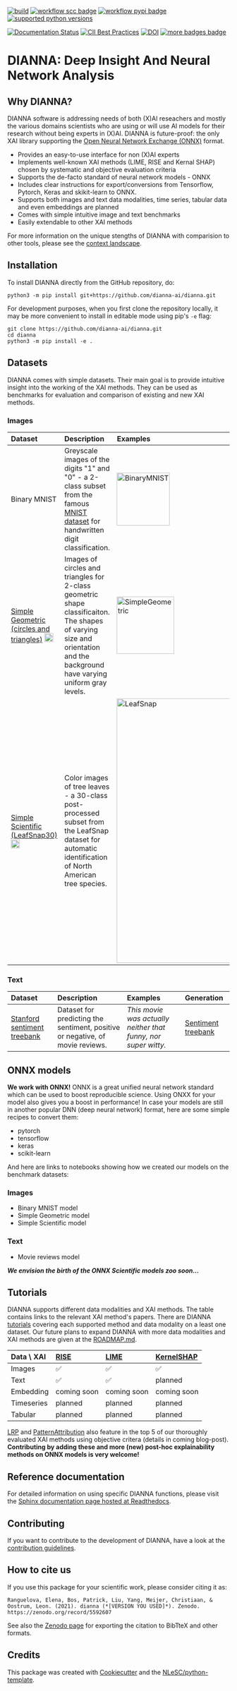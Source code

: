 <!--
title: 'DIANNA: Deep Insight And Neural Network Analysis'
tags:
  - Python
  - explainable AI
  - deep neural networks
  - ONNX
  - benchmark sets
authors:
  - name: Elena Ranguelova^[co-first author] # note this makes a footnote saying 'co-first author'
    orcid: 0000-0002-9834-1756
    affiliation: 1
  - name: Patrick Bos^[co-first author] # note this makes a footnote saying 'co-first author'
    orcid: 0000-0002-6033-960X
    affiliation: 1
  - name: Yang Liu^[co-first author] # note this makes a footnote saying 'co-first author'
    orcid: 0000-0002-1966-8460
    affiliation: 1
  - name: Christiaan Meijer^[co-first author] # note this makes a footnote saying 'co-first author'
    orcid: 0000-0002-5529-5761
    affiliation: 1
  - name: Leon Oostrum^[co-first author] # note this makes a footnote saying 'co-first author'
    orcid: 0000-0001-8724-8372
    affiliation: 1
affiliations:
 - name: Netherlands eScience Center, Amsterdam, the Netherlands
   index: 1
-->

[![build](https://github.com/dianna-ai/dianna/actions/workflows/build.yml/badge.svg)](https://github.com/dianna-ai/dianna/actions/workflows/build.yml)
[![workflow scc badge](https://sonarcloud.io/api/project_badges/measure?project=dianna-ai_dianna&metric=coverage)](https://sonarcloud.io/dashboard?id=dianna-ai_dianna)
[![workflow pypi badge](https://img.shields.io/pypi/v/dianna.svg?colorB=blue)](https://pypi.python.org/project/dianna/)
[![supported python versions](https://img.shields.io/pypi/pyversions/dianna)](https://pypi.python.org/project/dianna/)


[![Documentation Status](https://readthedocs.org/projects/dianna/badge/?version=latest)](https://dianna.readthedocs.io/en/latest/?badge=latest)
[![CII Best Practices](https://bestpractices.coreinfrastructure.org/projects/5542/badge)](https://bestpractices.coreinfrastructure.org/projects/5542)
[![DOI](https://zenodo.org/badge/DOI/10.5281/zenodo.5592607.svg)](https://zenodo.org/record/5592607)
[![more badges badge](https://img.shields.io/badge/more-badges-lightgrey)](badges.md)

# DIANNA: Deep Insight And Neural Network Analysis
<!-- TODO: add main points and then expand, see issue https://github.com/dianna-ai/dianna/issues/137 -->

## Why DIANNA? 
<!-- TO DO: edit the proposal text into something much shorter and point to CONTEXT.md -->

DIANNA software is addressing needs of both (X)AI reseachers and mostly the various domains scientists who are using or will use AI models for their research without being experts in (X)AI. DIANNA is future-proof: the only XAI library supporting the [Open Neural Network Exchange (ONNX)](https://onnx.ai/) format. 

* Provides an easy-to-use interface for non (X)AI experts
* Implements well-known XAI methods (LIME, RISE and Kernal SHAP) chosen by systematic and objective evaluation criteria
* Supports the de-facto standard of neural network models - ONNX
* Includes clear instructions for export/conversions from Tensorflow, Pytorch, Keras and skikit-learn to ONNX.
* Supports both images and text data modalities, time series, tabular data and even embeddings are planned
* Comes with simple intuitive image and text benchmarks 
* Easily extendable to other XAI methods 

For more information on the unique stengths of DIANNA with comparision to other tools, please see the [context landscape](CONTEXT.md).

## Installation 

To install DIANNA directly from the GitHub repository, do:

```console
python3 -m pip install git+https://github.com/dianna-ai/dianna.git
```

For development purposes, when you first clone the repository locally, it may be more convenient to install in editable mode using pip's `-e` flag:

```console
git clone https://github.com/dianna-ai/dianna.git
cd dianna
python3 -m pip install -e .
```


## Datasets
DIANNA comes with simple datasets. Their main goal is to provide intuitive insight into the working of the XAI methods. They can be used as benchmarks for evaluation and comparison of existing and new XAI methods.

### Images
|Dataset|Description|Examples|Generation|
|:-----|:----|:---|:----|
|Binary MNIST | Greyscale images of the digits "1" and "0" - a 2-class subset from the famous [MNIST dataset](http://yann.lecun.com/exdb/mnist/) for handwritten digit classification. |<img width="120" alt="BinaryMNIST" src="https://user-images.githubusercontent.com/3244249/150808267-3d27eae0-78f2-45f8-8569-cb2561f2c2e9.png">| [Binary MNIST dataset generation](https://github.com/dianna-ai/dianna-exploration/tree/main/example_data/dataset_preparation/MNIST)|
|[Simple Geometric (circles and triangles)](https://doi.org/10.5281/zenodo.5012824) <img width="20" alt="Simple Geometric Logo" src="https://user-images.githubusercontent.com/3244249/150808842-d35d741e-294a-4ede-bbe9-58e859483589.png"> | Images of circles and triangles for 2-class geometric shape classificaiton. The shapes of varying size and orientation and the background have varying uniform gray levels.  | <img width="130" alt="SimpleGeometric" src="https://user-images.githubusercontent.com/3244249/150808125-e1576237-47fa-4e51-b01e-180904b7c7f6.png">| [Simple geometric shapes dataset generation](https://github.com/dianna-ai/dianna-exploration/tree/main/example_data/dataset_preparation/geometric_shapes) | 
|[Simple Scientific (LeafSnap30)](https://zenodo.org/record/5061353/)<img width="20" alt="LeafSnap30 Logo" src="https://user-images.githubusercontent.com/3244249/150815639-2da560d4-8b26-4eeb-9ab4-dabf221a264a.png"> | Color images of tree leaves - a 30-class post-processed subset from the LeafSnap dataset for automatic identification of North American tree species.|<img width="600" alt="LeafSnap" src="https://user-images.githubusercontent.com/3244249/150804246-f714e517-641d-48b2-af26-2f04166870d6.png">| [LeafSnap30 dataset generation](https://github.com/dianna-ai/dianna-exploration/blob/main/example_data/dataset_preparation/LeafSnap/)|

### Text
|Dataset|Description|Examples|Generation|
|:-----|:----|:---|:----|
| [Stanford sentiment treebank](https://nlp.stanford.edu/sentiment/index.html)|Dataset for predicting the sentiment, positive or negative, of movie reviews. | _This movie was actually neither that funny, nor super witty._|[Sentiment treebank](https://nlp.stanford.edu/sentiment/treebank.html)|

## ONNX models
<!-- TODO: Add all links, see issue https://github.com/dianna-ai/dianna/issues/135 -->

**We work with ONNX!** ONNX is a great unified neural network standard which can be used to boost reproducible science. Using ONXX for your model also gives you a boost in performance! In case your models are still in another popular DNN (deep neural network) format, here are some simple recipes to convert them:
* pytorch
* tensorflow
* keras
* scikit-learn

And here are links to notebooks showing how we created our models on the benchmark datasets:

### Images
* Binary MNIST model
* Simple Geometric model
* Simple Scientific model

### Text
* Movie reviews model

**_We envision the birth of the ONNX Scientific models zoo soon..._**

## Tutorials
DIANNA supports different data modalities and XAI methods. The table contains links to the relevant XAI method's papers. There are DIANNA [tutorials](./tutorials) covering each supported method and data modality on a least one dataset. Our future plans to expand DIANNA with more data modalities and XAI methods are given at the [ROADMAP.md](./ROADMAP.md).

<!-- see issue: https://github.com/dianna-ai/dianna/issues/142, also related issue: https://github.com/dianna-ai/dianna/issues/148 -->

|Data \ XAI|[RISE](http://bmvc2018.org/contents/papers/1064.pdf)|[LIME](https://www.kdd.org/kdd2016/papers/files/rfp0573-ribeiroA.pdf)|[KernelSHAP](https://proceedings.neurips.cc/paper/2017/file/8a20a8621978632d76c43dfd28b67767-Paper.pdf)|
|:-----|:---|:---|:---|
|Images|:white_check_mark:|:white_check_mark:|:white_check_mark:|
|Text|:white_check_mark:|:white_check_mark:|planned|
|Embedding|coming soon|coming soon|coming soon|
|Timeseries|planned|planned|planned|
|Tabular|planned|planned|planned|

[LRP](https://journals.plos.org/plosone/article/file?id=10.1371/journal.pone.0130140&type=printable) and [PatternAttribution](https://arxiv.org/pdf/1705.05598.pdf) also feature in the top 5 of our thoroughly evaluated XAI methods using objective critera (details in coming blog-post). **Contributing by adding these and more (new) post-hoc explainability methods on ONNX models is very welcome!**

## Reference documentation 

For detailed information on using specific DIANNA functions, please visit the [Sphinx documentation page hosted at Readthedocs](https://dianna.readthedocs.io/en/latest).

## Contributing

If you want to contribute to the development of DIANNA,
have a look at the [contribution guidelines](https://github.com/dianna-ai/dianna/blob/main/CONTRIBUTING.md).

## How to cite us 

If you use this package for your scientific work, please consider citing it as:

    Ranguelova, Elena, Bos, Patrick, Liu, Yang, Meijer, Christiaan, & Oostrum, Leon. (2021). dianna (*[VERSION YOU USED]*). Zenodo. https://zenodo.org/record/5592607

See also the [Zenodo page](https://zenodo.org/record/5592607) for exporting the citation to BibTteX and other formats.

## Credits

This package was created with [Cookiecutter](https://github.com/audreyr/cookiecutter) and the [NLeSC/python-template](https://github.com/NLeSC/python-template).
